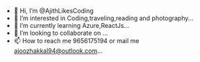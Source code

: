 - 👋 Hi, I’m @AjithLikesCoding
- 👀 I’m interested in Coding,traveling,reading and photography...
- 🌱 I’m currently learning Azure,ReactJs...
- 💞️ I’m looking to collaborate on ...
- 📫 How to reach me 9656175194 or mail me ajoozhakkal94@outlook.com...

<!---
AjithLikesCoding/AjithLikesCoding is a ✨ special ✨ repository because its `README.md` (this file) appears on your GitHub profile.
You can click the Preview link to take a look at your changes.
--->
